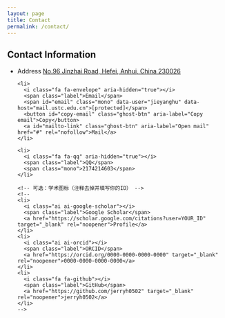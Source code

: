 ```yaml
---
layout: page
title: Contact
permalink: /contact/
---
```


<section class="contact" itemscope itemtype="https://schema.org/Person">
  <meta itemprop="name" content="Jieyang Hu">

  <h2>Contact Information</h2>

  <ul class="contact-list">
    <li>
      <i class="fa fa-map-marker" aria-hidden="true"></i>
      <span class="label">Address</span>
      <a itemprop="address" href="https://maps.google.com/?q=No.96+Jinzhai+Road,+Hefei,+Anhui,+China+230026" target="_blank" rel="noopener">
        No.96 Jinzhai Road, Hefei, Anhui, China 230026
      </a>
    </li>

    <li>
      <i class="fa fa-envelope" aria-hidden="true"></i>
      <span class="label">Email</span>
      <span id="email" class="mono" data-user="jieyanghu" data-host="mail.ustc.edu.cn">[protected]</span>
      <button id="copy-email" class="ghost-btn" aria-label="Copy email">Copy</button>
      <a id="mailto-link" class="ghost-btn" aria-label="Open mail" href="#" rel="nofollow">Mail</a>
    </li>

    <li>
      <i class="fa fa-qq" aria-hidden="true"></i>
      <span class="label">QQ</span>
      <span class="mono">2174214603</span>
    </li>

    <!-- 可选：学术图标（注释去掉并填写你的ID） -->
    <!--
    <li>
      <i class="ai ai-google-scholar"></i>
      <span class="label">Google Scholar</span>
      <a href="https://scholar.google.com/citations?user=YOUR_ID" target="_blank" rel="noopener">Profile</a>
    </li>
    <li>
      <i class="ai ai-orcid"></i>
      <span class="label">ORCID</span>
      <a href="https://orcid.org/0000-0000-0000-0000" target="_blank" rel="noopener">0000-0000-0000-0000</a>
    </li>
    <li>
      <i class="fa fa-github"></i>
      <span class="label">GitHub</span>
      <a href="https://github.com/jerryh0502" target="_blank" rel="noopener">jerryh0502</a>
    </li>
    -->
  </ul>
</section>
